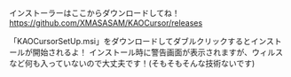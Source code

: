 インストーラーはここからダウンロードしてね！
https://github.com/XMASASAM/KAOCursor/releases

「KAOCursorSetUp.msi」をダウンロードしてダブルクリックするとインストールが開始されるよ！
インストール時に警告画面が表示されますが、ウィルスなど何も入っていないので大丈夫です！(そもそもそんな技術ないです)
